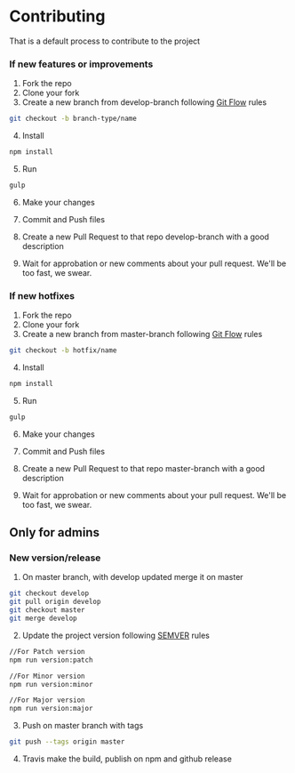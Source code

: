 # Contributing
That is a default process to contribute to the project

### If new features or improvements

1. Fork the repo
2. Clone your fork
3. Create a new branch from develop-branch following [Git Flow](https://danielkummer.github.io/git-flow-cheatsheet/index.pt_BR.html) rules

```bash
git checkout -b branch-type/name
```

4. Install

```bash
npm install
```

5. Run

```bash
gulp
```

6. Make your changes

7. Commit and Push files

8. Create a new Pull Request to that repo develop-branch with a good description

9. Wait for approbation or new comments about your pull request. We'll be too fast, we swear.

### If new hotfixes


1. Fork the repo
2. Clone your fork
3. Create a new branch from master-branch following [Git Flow](https://danielkummer.github.io/git-flow-cheatsheet/index.pt_BR.html) rules

```bash
git checkout -b hotfix/name
```
4. Install

```bash
npm install
```

5. Run

```bash
gulp
```

6. Make your changes

7. Commit and Push files

8. Create a new Pull Request to that repo master-branch with a good description

9. Wait for approbation or new comments about your pull request. We'll be too fast, we swear.

## Only for admins

### New version/release

1. On master branch, with develop updated merge it on master

```bash
git checkout develop
git pull origin develop
git checkout master
git merge develop
```

2. Update the project version following [SEMVER](https://semver.org/) rules

```bash
//For Patch version
npm run version:patch

//For Minor version
npm run version:minor

//For Major version
npm run version:major
```

3. Push on master branch with tags
```bash
git push --tags origin master
```

4. Travis make the build, publish on npm and github release
